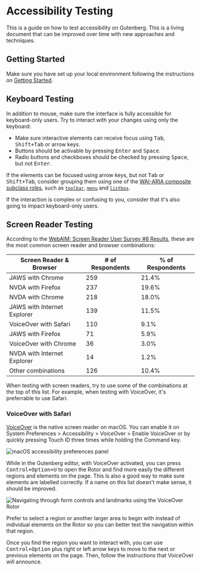# Accessibility Testing

This is a guide on how to test accessibility on Gutenberg. This is a living document that can be improved over time with new approaches and techniques.

## Getting Started

Make sure you have set up your local environment following the instructions on [Getting Started](/docs/contributors/code/getting-started.md).

## Keyboard Testing

In addition to mouse, make sure the interface is fully accessible for keyboard-only users. Try to interact with your changes using only the keyboard:

- Make sure interactive elements can receive focus using <kbd>Tab</kbd>, <kbd>Shift+Tab</kbd> or arrow keys.
- Buttons should be activable by pressing <kbd>Enter</kbd> and <kbd>Space</kbd>.
- Radio buttons and checkboxes should be checked by pressing <kbd>Space</kbd>, but not <kbd>Enter</kbd>.

If the elements can be focused using arrow keys, but not <kbd>Tab</kbd> or <kbd>Shift+Tab</kbd>, consider grouping them using one of the [WAI-ARIA composite subclass roles](https://www.w3.org/TR/wai-aria-1.1/#composite), such as [`toolbar`](https://www.w3.org/TR/wai-aria-1.1/#toolbar), [`menu`](https://www.w3.org/TR/wai-aria-1.1/#menu) and [`listbox`](https://www.w3.org/TR/wai-aria-1.1/#listbox).

If the interaction is complex or confusing to you, consider that it's also going to impact keyboard-only users.

## Screen Reader Testing

According to the [WebAIM: Screen Reader User Survey #8 Results](https://webaim.org/projects/screenreadersurvey8/#usage), these are the most common screen reader and browser combinations:

| Screen Reader & Browser     | # of Respondents | % of Respondents |
|-----------------------------|------------------|------------------|
| JAWS with Chrome            | 259              | 21.4%            |
| NVDA with Firefox           | 237              | 19.6%            |
| NVDA with Chrome            | 218              | 18.0%            |
| JAWS with Internet Explorer | 139              | 11.5%            |
| VoiceOver with Safari       | 110              | 9.1%             |
| JAWS with Firefox           | 71               | 5.9%             |
| VoiceOver with Chrome       | 36               | 3.0%             |
| NVDA with Internet Explorer | 14               | 1.2%             |
| Other combinations          | 126              | 10.4%            |

When testing with screen readers, try to use some of the combinations at the top of this list. For example, when testing with VoiceOver, it's preferrable to use Safari.

### VoiceOver with Safari

[VoiceOver](https://support.apple.com/guide/voiceover-guide/welcome/web) is the native screen reader on macOS. You can enable it on System Preferences > Accessibility > VoiceOver > Enable VoiceOver or by quickly pressing Touch ID three times while holding the Command key.

![macOS accessibility preferences panel](https://user-images.githubusercontent.com/3068563/107645175-2560fd80-6c57-11eb-9e07-365c798869d8.png)

While in the Gutenberg editor, with VoiceOver activated, you can press <kbd>Control+Option+U</kbd> to open the Rotor and find more easily the different regions and elements on the page. This is also a good way to make sure elements are labelled correctly. If a name on this list doesn't make sense, it should be improved.

![Navigating through form controls and landmarks using the VoiceOver Rotor](https://user-images.githubusercontent.com/3068563/107646280-8e954080-6c58-11eb-8481-72e051d73973.gif)

Prefer to select a region or another larger area to begin with instead of individual elements on the Rotor so you can better test the navigation within that region.

Once you find the region you want to interact with, you can use <kbd>Control+Option</kbd> plus right or left arrow keys to move to the next or previous elements on the page. Then, follow the instructions that VoiceOver will announce.